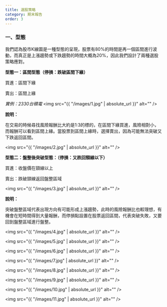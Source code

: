 ```yaml
---
title: 選股策略
category: 期末報告
order: 3
---
```


### 一、型態
我們認為股市K線圖是一種型態的呈現，股票有80%的時間是再一個區間進行波動，而真正是上漲趨勢或下跌趨勢的時間大概為20%，因此我們設計了兩種選股策略應對。</p>

**型態一：區間型態（停損：跌破區間下緣）** </p>
買進：區間下緣</p>
賣出：區間上緣</p>

*實例：2330台積電*
<span class="image fit"><img src="{{ "/images/1.jpg" | absolute_url }}" alt="" /></span>

**說明：** 
<p>在交易的時候尋找風險報酬比大約是1:3的標的，在區間下緣買進，風險相對小，而報酬可以看到區間上緣。當股票到區間上緣時，選擇賣出，因為可能無法突破又下跌返回區間。</p>

<span class="image fit"><img src="{{ "/images/2.jpg" | absolute_url }}" alt="" /></span>

**型態二：盤整後突破型態：（停損：又跌回頸線以下）**</p>

買進：收盤價在頸線以上</p>
賣出：跌破頸線返回盤整區域</p>

<span class="image fit"><img src="{{ "/images/3.jpg" | absolute_url }}" alt="" /></span>

**說明：** </p>
突破盤整區域代表出現方向有可能形成上漲趨勢，此時的風險報酬比也較理想，有機會在短時間得到大量報酬，而停損點設置在股票返回區間，代表突破失敗，又要回到盤整區域進行盤整。</p>

<span class="image fit"><img src="{{ "/images/4.jpg" | absolute_url }}" alt="" /></span>

<span class="image fit"><img src="{{ "/images/5.jpg" | absolute_url }}" alt="" /></span>

<span class="image fit"><img src="{{ "/images/6.jpg" | absolute_url }}" alt="" /></span>

<span class="image fit"><img src="{{ "/images/7.jpg" | absolute_url }}" alt="" /></span>

<span class="image fit"><img src="{{ "/images/8.jpg" | absolute_url }}" alt="" /></span>

<span class="image fit"><img src="{{ "/images/9.jpg" | absolute_url }}" alt="" /></span>

<span class="image fit"><img src="{{ "/images/10.jpg" | absolute_url }}" alt="" /></span>

<span class="image fit"><img src="{{ "/images/11.jpg" | absolute_url }}" alt="" /></span>